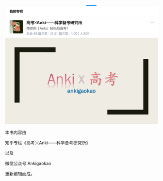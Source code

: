 ![](images/screenshot_1538744393769.png)
![](images/screenshot_1538744403710.png)

本书内容由

知乎专栏《高考╳Anki——科学备考研究所》

以及

微信公众号 Ankigaokao 

重新编辑而成。